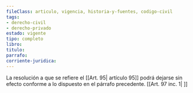 ```yaml
---
fileClass: articulo, vigencia, historia-y-fuentes, codigo-civil
tags:
- derecho-civil
- derecho-privado
estado: vigente
tipo: completo
libro:
titulo:
parrafo:
corriente-juridica:
---
```

La resolución a que se refiere el [[Art. 95| artículo 95]] podrá dejarse sin efecto conforme a lo dispuesto en el párrafo precedente. [[Art. 97 inc. 1| ]]